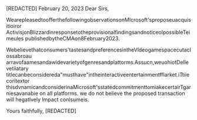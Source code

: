 \[REDACTED\] February 20, 2023 Dear Sirs,

WearepleasedtoofferthefollowingobservationsonMlcrosoft'sproposeuacquisitioiror ActivisjonBlizzardinresponsetotheprovisionalfindingsandnoticeolpossibleTeimeules publishedbytheCMAon8February2023.

Webelievethatconsumers'tastesandpreferencesintheVldeogamespacecutaclossabroau arravofaamesandawidevarietyofgenresandplattorms.Assucn,weuohiotDellevetiiatary titlecanbeconsidereda"musthave"intheinteractiveentertainmentfflarket.iTtiiecoritextor thisdvnamicandconsiderinaMicrosoft'sstatedcommitmenttomiakecertairTgarniesavanabie on all platforms. we do not believe the proposed transaction will hegatlvely lmpact conlsumeis.

Yours faithfully, \[REDACTED\]